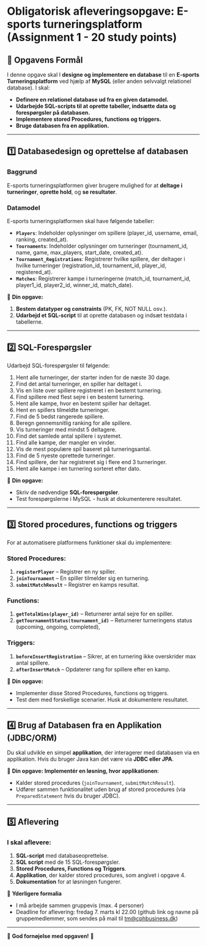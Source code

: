 # **Obligatorisk afleveringsopgave: E-sports turneringsplatform (Assignment 1 - 20 study points)**

## **🎯 Opgavens Formål**
I denne opgave skal I **designe og implementere en database** til en **E-sports Turneringsplatform** ved hjælp af **MySQL** (eller anden selvvalgt relationel database). I skal:
- **Definere en relationel database ud fra en given datamodel.**
- **Udarbejde SQL-scripts til at oprette tabeller, indsætte data og forespørgsler på databasen.**
- **Implementere stored Procedures, functions og triggers.**
- **Bruge databasen fra en applikation.**
---

## **1️⃣ Databasedesign og oprettelse af databasen**
### **Baggrund**
E-sports turneringsplatformen giver brugere mulighed for at **deltage i turneringer**, **oprette hold**, og **se resultater**.

### **Datamodel**
E-sports turneringsplatformen skal have følgende tabeller:
- **`Players`**: Indeholder oplysninger om spillere (player_id, username, email, ranking, created_at).
- **`Tournaments`**: Indeholder oplysninger om turneringer (tournament_id, name, game, max_players, start_date, created_at).
- **`Tournament_Registrations`**: Registrerer hvilke spillere, der deltager i hvilke turneringer (registration_id, tournament_id, player_id, registered_at).
- **`Matches`**: Registrerer kampe i turneringerne (match_id, tournament_id, player1_id, player2_id, winner_id, match_date).

📌 **Din opgave:**
1. **Bestem datatyper og constraints** (PK, FK, NOT NULL osv.).
2. **Udarbejd et SQL-script** til at oprette databasen og indsæt testdata i tabellerne.

---

## **2️⃣ SQL-Forespørgsler**
Udarbejd SQL-forespørgsler til følgende:
1. Hent alle turneringer, der starter inden for de næste 30 dage.
2. Find det antal turneringer, en spiller har deltaget i.
3. Vis en liste over spillere registreret i en bestemt turnering.
4. Find spillere med flest sejre i en bestemt turnering.
5. Hent alle kampe, hvor en bestemt spiller har deltaget.
6. Hent en spillers tilmeldte turneringer.
7. Find de 5 bedst rangerede spillere.
8. Beregn gennemsnitlig ranking for alle spillere.
9. Vis turneringer med mindst 5 deltagere.
10. Find det samlede antal spillere i systemet.
11. Find alle kampe, der mangler en vinder.
12. Vis de mest populære spil baseret på turneringsantal.
13. Find de 5 nyeste oprettede turneringer.
14. Find spillere, der har registreret sig i flere end 3 turneringer.
15. Hent alle kampe i en turnering sorteret efter dato.

📌 **Din opgave:**
- Skriv de nødvendige **SQL-forespørgsler**.
- Test forespørgslerne i MySQL - husk at dokumenterere resultatet.

---

## **3️⃣ Stored procedures, functions og triggers**
For at automatisere platformens funktioner skal du implementere:

### **Stored Procedures:**
1. **`registerPlayer`** – Registrer en ny spiller.
2. **`joinTournament`** – En spiller tilmelder sig en turnering.
3. **`submitMatchResult`** – Registrer en kamps resultat.

### **Functions:**
1. **`getTotalWins(player_id)`** – Returnerer antal sejre for en spiller.
2. **`getTournamentStatus(tournament_id)`** – Returnerer turneringens status (upcoming, ongoing, completed), 

### **Triggers:**
1. **`beforeInsertRegistration`** – Sikrer, at en turnering ikke overskrider max antal spillere.
2. **`afterInsertMatch`** – Opdaterer rang for spillere efter en kamp.

📌 **Din opgave:**
- Implementer disse Stored Procedures, functions og triggers.
- Test dem med forskellige scenarier. Husk at dokumentere resultatet.

---

## **4️⃣ Brug af Databasen fra en Applikation (JDBC/ORM)**
Du skal udvikle en simpel **applikation**, der interagerer med databasen via en applikation. Hvis du bruger Java kan det være via **JDBC eller JPA**.

📌 **Din opgave:**
**Implementér en løsning, hvor applikationen**:
- Kalder stored procedures (`joinTournament`, `submitMatchResult`).
- Udfører sammen funktionalitet uden brug af stored procedures (via `PreparedStatement` hvis du bruger JDBC).

---

## **5️⃣ Aflevering**
### **I skal aflevere:**
1. **SQL-script** med databaseoprettelse.
2. **SQL script** med de 15 SQL-forespørgsler.
3. **Stored Procedures, Functions og Triggers**.
4. **Applikation**, der kalder stored procedures, som angivet i opgave 4.
5. **Dokumentation** for at løsningen fungerer.

📌 **Yderligere formalia**
- I må arbejde sammen gruppevis (max. 4 personer)
- Deadline for aflevering: fredag 7. marts kl 22.00 (github link og navne på gruppemedlemmer, som sendes på mail til tm@cphbusiness.dk)
---

🎯 **God fornøjelse med opgaven!** 🚀

